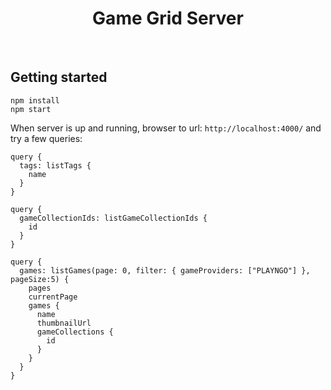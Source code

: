 <h1 align="center"><strong>Game Grid Server</strong></h1>

<br />

## Getting started

```
npm install 
npm start
```

When server is up and running, browser to url: `http://localhost:4000/` and try a few queries:

```
query {
  tags: listTags {
    name
  }
}
```

```
query {
  gameCollectionIds: listGameCollectionIds {
    id
  }
}
```

```
query {
  games: listGames(page: 0, filter: { gameProviders: ["PLAYNGO"] }, pageSize:5) {
    pages
    currentPage
    games {
      name
      thumbnailUrl
      gameCollections {
        id
      }
    }
  }
}
```
